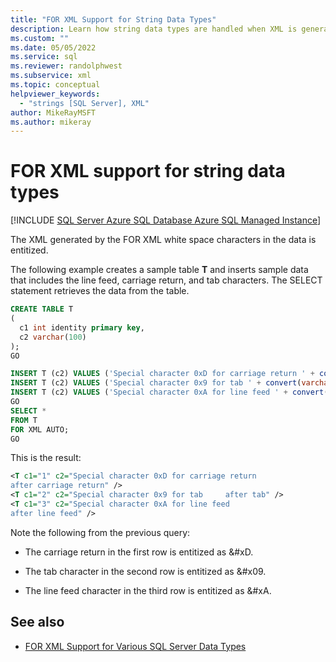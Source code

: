 ```yaml
---
title: "FOR XML Support for String Data Types"
description: Learn how string data types are handled when XML is generated by the FOR XML clause in a SQL query.
ms.custom: ""
ms.date: 05/05/2022
ms.service: sql
ms.reviewer: randolphwest
ms.subservice: xml
ms.topic: conceptual
helpviewer_keywords:
  - "strings [SQL Server], XML"
author: MikeRayMSFT
ms.author: mikeray
---
```

# FOR XML support for string data types

[!INCLUDE [SQL Server Azure SQL Database Azure SQL Managed Instance](../../includes/applies-to-version/sql-asdb-asdbmi.md)]

The XML generated by the FOR XML white space characters in the data is entitized.

The following example creates a sample table **T** and inserts sample data that includes the line feed, carriage return, and tab characters. The SELECT statement retrieves the data from the table.

```sql
CREATE TABLE T
(
  c1 int identity primary key,
  c2 varchar(100)
);
GO

INSERT T (c2) VALUES ('Special character 0xD for carriage return ' + convert(varchar(10), 0xD) + ' after carriage return');
INSERT T (c2) VALUES ('Special character 0x9 for tab ' + convert(varchar(10), 0x9) + ' after tab' );
INSERT T (c2) VALUES ('Special character 0xA for line feed ' + convert(varchar(10), 0xA) + ' after line feed');
GO
SELECT *
FROM T
FOR XML AUTO;
GO
```

This is the result:

```xml
<T c1="1" c2="Special character 0xD for carriage return
after carriage return" />
<T c1="2" c2="Special character 0x9 for tab     after tab" />
<T c1="3" c2="Special character 0xA for line feed
after line feed" />
```

Note the following from the previous query:

- The carriage return in the first row is entitized as &#xD.

- The tab character in the second row is entitized as &#x09.

- The line feed character in the third row is entitized as &#xA.

## See also

- [FOR XML Support for Various SQL Server Data Types](../../relational-databases/xml/for-xml-support-for-various-sql-server-data-types.md)
